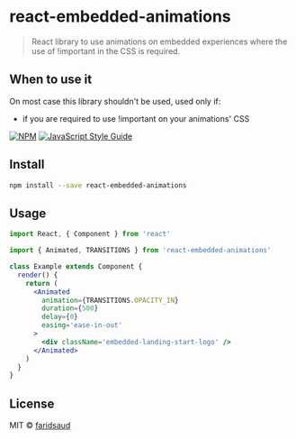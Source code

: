 # react-embedded-animations

> React library to use animations on embedded experiences where the use of !important in the CSS is required.

## When to use it

On most case this library shouldn't be used, used only if:

- if you are required to use !important on your animations' CSS

[![NPM](https://img.shields.io/npm/v/react-embedded-animations.svg)](https://www.npmjs.com/package/react-embedded-animations) [![JavaScript Style Guide](https://img.shields.io/badge/code_style-standard-brightgreen.svg)](https://standardjs.com)

## Install

```bash
npm install --save react-embedded-animations
```

## Usage

```jsx
import React, { Component } from 'react'

import { Animated, TRANSITIONS } from 'react-embedded-animations'

class Example extends Component {
  render() {
    return (
      <Animated
        animation={TRANSITIONS.OPACITY_IN}
        duration={500}
        delay={0}
        easing='ease-in-out'
      >
        <div className='embedded-landing-start-logo' />
      </Animated>
    )
  }
}
```

## License

MIT © [faridsaud](https://github.com/faridsaud)
